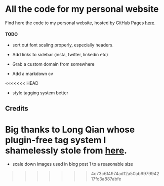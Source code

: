 # All the code for my personal website

Find here the code to my personal website, hosted by GitHub Pages [here](https://jpmacmanus.github.io/).

#### TODO

- sort out font scaling properly, especially headers.

- Add links to sidebar (insta, twitter, linkedin etc)

- Grab a custom domain from somewhere

- Add a markdown cv

<<<<<<< HEAD
- style tagging system better

## Credits

Big thanks to Long Qian whose plugin-free tag system I shamelessly stole from [here](http://longqian.me/2017/02/09/github-jekyll-tag/).
=======
- scale down images used in blog post 1 to a reasonable size
>>>>>>> 4c73c6f4974ad12a50ab997994217fc3a887abfe
